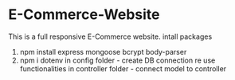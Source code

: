 # E-Commerce-Website
This is a full responsive E-Commerce website.
intall packages
 1. npm install express mongoose bcrypt body-parser
 2. npm i dotenv
 in config folder - create DB connection
                    re use functionalities
in controller folder - connect model to controller


